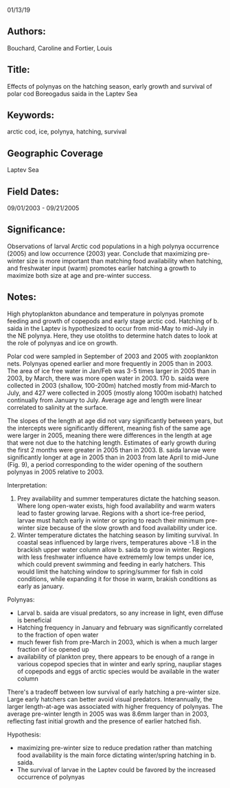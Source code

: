 01/13/19
## Authors:
Bouchard, Caroline and Fortier, Louis
## Title:
Effects of polynyas on the hatching season, early growth and survival of polar cod Boreogadus saida in the Laptev Sea
## Keywords:
arctic cod, ice, polynya, hatching, survival
## Geographic Coverage
Laptev Sea
## Field Dates:
09/01/2003 - 09/21/2005
## Significance:
Observations of larval Arctic cod populations in a high polynya occurrence (2005) and low occurrence (2003) year.  Conclude that maximizing pre-winter size is more important than matching food availability when hatching, and freshwater input (warm) promotes earlier hatching a growth to maximize both size at age and pre-winter success.

## Notes:
High phytoplankton abundance and temperature in polynyas promote feeding and growth of copepods and early stage arctic cod.  Hatching of b. saida in the Laptev is hypothesized to occur from mid-May to mid-July in the NE polynya.  Here, they use otoliths to determine hatch dates to look at the role of polynyas and ice on growth.

Polar cod were sampled in September of 2003 and 2005 with zooplankton nets.  Polynyas opened earlier and more frequently in 2005 than in 2003.  The area of ice free water in Jan/Feb was 3-5 times larger in 2005 than in 2003, by March, there was more open water in 2003.  170 b. saida were collected in 2003 (shallow, 100-200m) hatched mostly from mid-March to July, and 427 were collected in 2005 (mostly along 1000m isobath) hatched continually from January to July.  Average age and length were linear correlated to salinity at the surface.

The slopes of the length at age did not vary significantly between years, but the intercepts were significantly different, meaning fish of the same age were larger in 2005, meaning there were differences in the length at age that were not due to the hatching length.  Estimates of early growth during the first 2 months were greater in 2005 than in 2003.  B. saida larvae were significantly longer at age in 2005 than in 2003 from late April to mid-June (Fig. 9), a period corresponding to the wider opening of the southern polynyas in 2005 relative to 2003.

Interpretation:
1. Prey availability and summer temperatures dictate the hatching season.  Where long open-water exists, high food availability and warm waters lead to faster growing larvae.  Regions with a short ice-free period, larvae must hatch early in winter or spring to reach their minimum pre-winter size because of the slow growth and food availability under ice.
2. Winter temperature dictates the hatching season by limiting survival. In coastal seas influenced by large rivers, temperatures above -1.8 in the brackish upper water column allow b. saida to grow in winter.  Regions with less freshwater influence have extrememly low temps under ice, which could prevent swimming and feeding in early hatchers.  This would limit the hatching window to spring/summer for fish in cold conditions, while expanding it for those in warm, brakish conditions as early as january.

Polynyas:
- Larval b. saida are visual predators, so any increase in light, even diffuse is beneficial
- Hatching frequency in January and february was significantly correlated to the fraction of open water
- much fewer fish from pre-March in 2003, which is when a much larger fraction of ice opened up
- availability of plankton prey, there appears to be enough of a range in various copepod species that in winter and early spring, naupliar stages of copepods and eggs of arctic species would be available in the water column

There's a tradeoff between low survival of early hatching a pre-winter size.  Large early hatchers can better avoid visual predators.  Interannually, the larger length-at-age was associated with higher frequency of polynyas.  The average pre-winter length in 2005 was was 8.6mm larger than in 2003, reflecting fast initial growth and the presence of earlier hatched fish.

Hypothesis:
* maximizing pre-winter size to reduce predation rather than matching food availability is the main force dictating winter/spring hatching in b. saida.
* The survival of larvae in the Laptev could be favored by the increased occurrence of polynyas  
